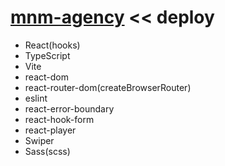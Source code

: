 # [mnm-agency](https://mnm-ts.netlify.app/) << deploy

- React(hooks)
- TypeScript
- Vite
- react-dom
- react-router-dom(createBrowserRouter)
- eslint
- react-error-boundary
- react-hook-form
- react-player
- Swiper
- Sass(scss)
